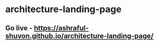# architecture-landing-page

## Go live - https://ashraful-shuvon.github.io/architecture-landing-page/
